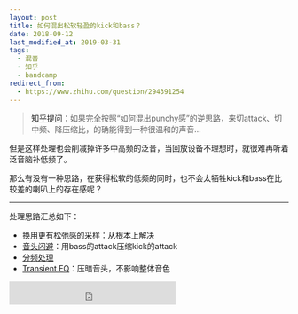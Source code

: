 ```yaml
---
layout: post
title: 如何混出松软轻盈的kick和bass？
date: 2018-09-12
last_modified_at: 2019-03-31
tags:
  - 混音
  - 知乎
  - bandcamp
redirect_from:
  - https://www.zhihu.com/question/294391254
---
```


> [知乎提问](https://www.zhihu.com/question/294391254)：如果完全按照“如何混出punchy感”的逆思路，来切attack、切中频、降压缩比，的确能得到一种很温和的声音…

但是这样处理也会削减掉许多中高频的泛音，当回放设备不理想时，就很难再听着泛音脑补低频了。

那么有没有一种思路，在获得松软的低频的同时，也不会太牺牲kick和bass在比较差的喇叭上的存在感呢？

___

处理思路汇总如下：

- [换用更有松弛感的采样](https://www.zhihu.com/question/294391254/answer/494643207)：从根本上解决
- [音头闪避](https://www.zhihu.com/question/294391254/answer/528254181)：用bass的attack压缩kick的attack
- [分频处理](https://www.zhihu.com/question/294391254/answer/493660012)
- [Transient EQ](https://www.zhihu.com/question/294391254/answer/490361636)：压暗音头，不影响整体音色


<iframe style="border: 0; height: 42px;" src="https://bandcamp.com/EmbeddedPlayer/album=520012298/size=small/bgcol=ffffff/linkcol=4ec5ec/track=3895624866/transparent=true/" seamless><a href="https://feeshy.bandcamp.com/album/ends-of-nihil">ends of nihil by feeshy</a></iframe>




